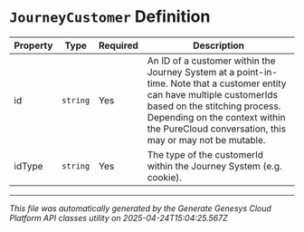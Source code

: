 # `JourneyCustomer` Definition

| Property | Type | Required | Description |
|----------|------|----------|-------------|
| id | `string` | Yes | An ID of a customer within the Journey System at a point-in-time.  Note that a customer entity can have multiple customerIds based on the stitching process.  Depending on the context within the PureCloud conversation, this may or may not be mutable. |
| idType | `string` | Yes | The type of the customerId within the Journey System (e.g. cookie). |

---

*This file was automatically generated by the Generate Genesys Cloud Platform API classes utility on 2025-04-24T15:04:25.567Z*